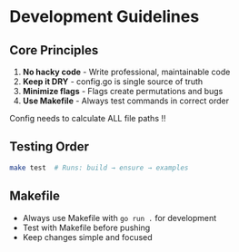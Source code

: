 # Development Guidelines

## Core Principles

1. **No hacky code** - Write professional, maintainable code
2. **Keep it DRY** - config.go is single source of truth
3. **Minimize flags** - Flags create permutations and bugs
4. **Use Makefile** - Always test commands in correct order

Config needs to calculate ALL file paths !! 

## Testing Order

```bash
make test  # Runs: build → ensure → examples
```

## Makefile

- Always use Makefile with `go run .` for development
- Test with Makefile before pushing
- Keep changes simple and focused
